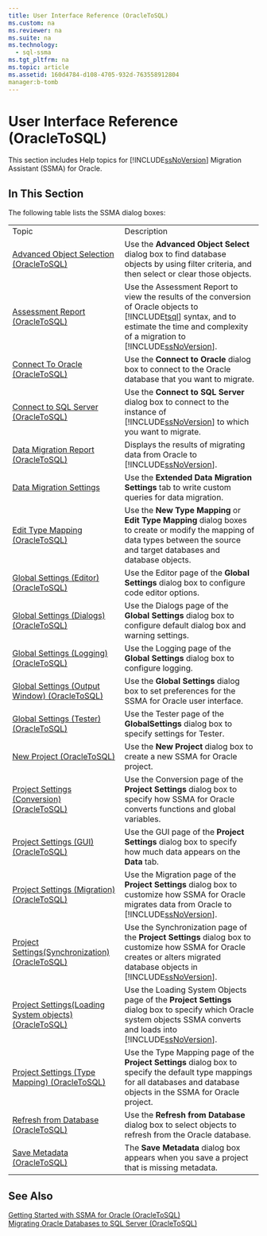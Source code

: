 ```yaml
---
title: User Interface Reference (OracleToSQL)
ms.custom: na
ms.reviewer: na
ms.suite: na
ms.technology: 
  - sql-ssma
ms.tgt_pltfrm: na
ms.topic: article
ms.assetid: 160d4784-d108-4705-932d-763558912804
manager:b-tomb
---
```

# User Interface Reference (OracleToSQL)
This section includes Help topics for [!INCLUDE[ssNoVersion](../content/includes/ssNoVersion_md.md)] Migration Assistant (SSMA) for Oracle.  
  
## In This Section  
The following table lists the SSMA dialog boxes:  
  
|||  
|-|-|  
|Topic|Description|  
|[Advanced Object Selection  &#40;OracleToSQL&#41;](../content/Advanced-Object-Selection---OracleToSQL-.md)|Use the **Advanced Object Select** dialog box to find database objects by using filter criteria, and then select or clear those objects.|  
|[Assessment Report &#40;OracleToSQL&#41;](../content/Assessment-Report--OracleToSQL-.md)|Use the Assessment Report to view the results of the conversion of Oracle objects to [!INCLUDE[tsql](../content/includes/tsql_md.md)] syntax, and to estimate the time and complexity of a migration to [!INCLUDE[ssNoVersion](../content/includes/ssNoVersion_md.md)].|  
|[Connect To Oracle &#40;OracleToSQL&#41;](../content/Connect-To-Oracle--OracleToSQL-.md)|Use the **Connect to Oracle** dialog box to connect to the Oracle database that you want to migrate.|  
|[Connect to SQL Server  &#40;OracleToSQL&#41;](../content/Connect-to-SQL-Server---OracleToSQL-.md)|Use the **Connect to SQL Server** dialog box to connect to the instance of [!INCLUDE[ssNoVersion](../content/includes/ssNoVersion_md.md)] to which you want to migrate.|  
|[Data Migration Report  &#40;OracleToSQL&#41;](../content/Data-Migration-Report---OracleToSQL-.md)|Displays the results of migrating data from Oracle to [!INCLUDE[ssNoVersion](../content/includes/ssNoVersion_md.md)].|  
|[Data Migration Settings](assetId:///91f7f558-025d-4f4d-ac2c-aa095e7d1ace)|Use the **Extended Data Migration Settings** tab to write custom queries for data migration.|  
|[Edit Type Mapping &#40;OracleToSQL&#41;](../content/Edit-Type-Mapping--OracleToSQL-.md)|Use the **New Type Mapping** or **Edit Type Mapping** dialog boxes to create or modify the mapping of data types between the source and target databases and database objects.|  
|[Global Settings &#40;Editor&#41; &#40;OracleToSQL&#41;](../content/Global-Settings--Editor---OracleToSQL-.md)|Use the Editor page of the **Global Settings** dialog box to configure code editor options.|  
|[Global Settings &#40;Dialogs&#41;  &#40;OracleToSQL&#41;](../content/Global-Settings--Dialogs----OracleToSQL-.md)|Use the Dialogs page of the **Global Settings** dialog box to configure default dialog box and warning settings.|  
|[Global Settings &#40;Logging&#41; &#40;OracleToSQL&#41;](../content/Global-Settings--Logging---OracleToSQL-.md)|Use the Logging page of the **Global Settings** dialog box to configure logging.|  
|[Global Settings &#40;Output Window&#41;  &#40;OracleToSQL&#41;](../content/Global-Settings--Output-Window----OracleToSQL-.md)|Use the **Global Settings** dialog box to set preferences for the SSMA for Oracle user interface.|  
|[Global Settings &#40;Tester&#41; &#40;OracleToSQL&#41;](../content/Global-Settings--Tester---OracleToSQL-.md)|Use the Tester page of the **GlobalSettings** dialog box to specify settings for Tester.|  
|[New Project &#40;OracleToSQL&#41;](../content/New-Project--OracleToSQL-.md)|Use the **New Project** dialog box to create a new SSMA for Oracle project.|  
|[Project Settings &#40;Conversion&#41; &#40;OracleToSQL&#41;](../content/Project-Settings--Conversion---OracleToSQL-.md)|Use the Conversion page of the **Project Settings** dialog box to specify how SSMA for Oracle converts functions and global variables.|  
|[Project Settings &#40;GUI&#41; &#40;OracleToSQL&#41;](../content/Project-Settings--GUI---OracleToSQL-.md)|Use the GUI page of the **Project Settings** dialog box to specify how much data appears on the **Data** tab.|  
|[Project Settings &#40;Migration&#41; &#40;OracleToSQL&#41;](../content/Project-Settings--Migration---OracleToSQL-.md)|Use the Migration page of the **Project Settings** dialog box to customize how SSMA for Oracle migrates data from Oracle to [!INCLUDE[ssNoVersion](../content/includes/ssNoVersion_md.md)].|  
|[Project Settings&#40;Synchronization&#41; &#40;OracleToSQL&#41;](../content/Project-Settings-Synchronization---OracleToSQL-.md)|Use the Synchronization page of the **Project Settings** dialog box to customize how SSMA for Oracle creates or alters migrated database objects in [!INCLUDE[ssNoVersion](../content/includes/ssNoVersion_md.md)].|  
|[Project Settings&#40;Loading System objects&#41; &#40;OracleToSQL&#41;](../content/Project-Settings-Loading-System-objects---OracleToSQL-.md)|Use the Loading System Objects page of the **Project Settings** dialog box to specify which Oracle system objects SSMA converts and loads into [!INCLUDE[ssNoVersion](../content/includes/ssNoVersion_md.md)].|  
|[Project Settings &#40;Type Mapping&#41; &#40;OracleToSQL&#41;](../content/Project-Settings--Type-Mapping---OracleToSQL-.md)|Use the Type Mapping page of the **Project Settings** dialog box to specify the default type mappings for all databases and database objects in the SSMA for Oracle project.|  
|[Refresh from Database &#40;OracleToSQL&#41;](../content/Refresh-from-Database--OracleToSQL-.md)|Use the **Refresh from Database** dialog box to select objects to refresh from the Oracle database.|  
|[Save Metadata  &#40;OracleToSQL&#41;](../content/Save-Metadata---OracleToSQL-.md)|The **Save Metadata** dialog box appears when you save a project that is missing metadata.|  
  
## See Also  
[Getting Started with SSMA for Oracle &#40;OracleToSQL&#41;](../content/Getting-Started-with-SSMA-for-Oracle--OracleToSQL-.md)  
[Migrating Oracle Databases to SQL Server &#40;OracleToSQL&#41;](../content/Migrating-Oracle-Databases-to-SQL-Server--OracleToSQL-.md)  
  
